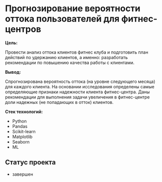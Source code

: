 # Прогнозирование вероятности оттока пользователей для фитнес-центров

**Цель:**

Провести анализ оттока клиентов фитнес клуба и подготовить план действий по удержанию клиентов, а именно: разработать рекомендации по повышению качества работы с клиентами.

**Вывод:**

Спрогнозирована вероятность оттока (на уровне следующего месяца) для каждого клиента. На основании исследования определены самые определяющие признаки надежности клиента фитнес-центра. Даны рекомендации для выполнения задачи увеличения в фитнес-центре доли надежных (не попадающих в отток) клиентов.

**Стек технологий:**

- Python
- Pandas
- Scikit-learn
- Matplotlib
- Seaborn
- ML


## Статус проекта
- завершен
